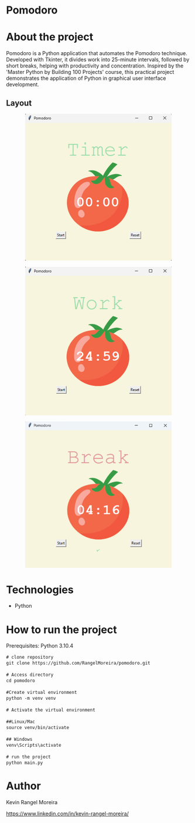 # Pomodoro


# About the project

Pomodoro is a Python application that automates the Pomodoro technique. Developed with Tkinter, it divides work into 25-minute intervals, followed by short breaks, helping with productivity and concentration. Inspired by the 'Master Python by Building 100 Projects' course, this practical project demonstrates the application of Python in graphical user interface development.


## Layout

<p align="center">
  <img src="https://raw.githubusercontent.com/RangelMoreira/pomodoro/refs/heads/main/assets/start.png" alt="Web 1" width="400"/>
</p>

<p align="center">
  <img src="https://raw.githubusercontent.com/RangelMoreira/pomodoro/refs/heads/main/assets/work.png" alt="Web 2" width="400"/>
</p>

<p align="center">
  <img src="https://raw.githubusercontent.com/RangelMoreira/pomodoro/refs/heads/main/assets/Break.png" alt="Web 3" width="400"/>
</p>

# Technologies

- Python 

# How to run the project

Prerequisites: Python 3.10.4

```
# clone repository
git clone https://github.com/RangelMoreira/pomodoro.git

# Access directory
cd pomodoro

#Create virtual environment
python -m venv venv

# Activate the virtual environment

##Linux/Mac
source venv/bin/activate

## Windows
venv\Scripts\activate

# run the project
python main.py
```

# Author

Kevin Rangel Moreira

https://www.linkedin.com/in/kevin-rangel-moreira/
